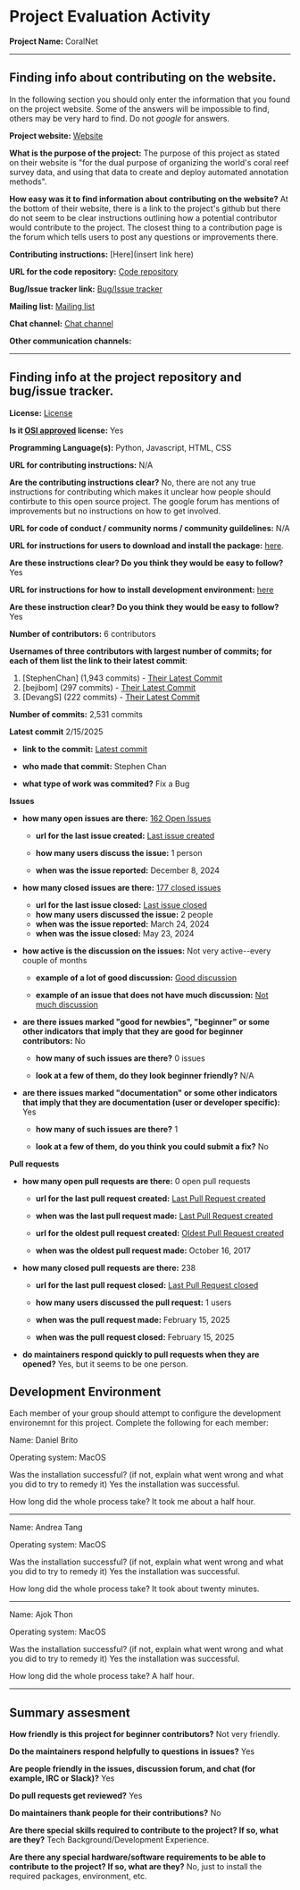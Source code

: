 # Project Evaluation Activity



__Project Name:__  CoralNet


---

## Finding info about contributing on the website.

In the following section you should only enter the information that you
found on the project website. Some of the answers will be impossible to find, others
may be very hard to find. Do not _google_ for answers.

__Project website:__ [Website](https://coralnet.ucsd.edu/)


__What is the purpose of the project:__ 
The purpose of this project as stated on their website is "for the dual purpose of organizing the world's coral reef survey data, and using that data to create and deploy automated annotation methods". 


__How easy was it to find information about contributing on the website?__ 
At the bottom of their website, there is a link to the project's github but there do not seem to be clear instructions outlining how a potential contributor would contribute to the project. The closest thing to a contribution page is the forum which tells users to post any questions or improvements there.

__Contributing instructions:__ [Here](insert link here) 

__URL for the code repository:__ [Code repository](https://github.com/coralnet/coralnet)

__Bug/Issue tracker link:__ [Bug/Issue tracker](https://groups.google.com/g/coralnet-users)

__Mailing list:__ [Mailing list](https://coralnet.ucsd.edu/blog/)

__Chat channel:__ [Chat channel](https://groups.google.com/g/coralnet-users)

__Other communication channels:__ 


---

## Finding info at the project repository and bug/issue tracker.

__License:__ [License](https://github.com/coralnet/coralnet?tab=BSD-2-Clause-1-ov-file)


__Is it [OSI approved](https://opensource.org/licenses/alphabetical) license:__ Yes 

__Programming Language(s):__ Python, Javascript, HTML, CSS

__URL for contributing instructions:__ N/A

__Are the contributing instructions clear?__ 
No, there are not any true instructions for contributing which makes it unclear how people should contirbute to this open source project. The google forum has mentions of improvements but no instructions on how to get involved.

__URL for code of conduct / community norms / community guildelines:__ N/A

__URL for instructions for users to download and install the package:__  [here](https://github.com/coralnet/coralnet/blob/main/docs/installation.rst). 


__Are these instructions clear? Do you think they would be easy to follow?__ Yes


__URL for instructions for how to install development environment:__ [here](https://github.com/coralnet/coralnet/blob/main/docs/installation.rst)

__Are these instruction clear? Do you think they would be easy to follow?__ Yes


__Number of contributors:__ 6 contributors


__Usernames of three contributors with largest number of commits; for
each of them list the link to their latest commit__:

1. [StephenChan] (1,943 commits) - [Their Latest Commit](https://github.com/coralnet/coralnet/commit/1e8d3dd8a875a0bd7d3ffeb5b0ae4942a8f15f01)
1. [bejibom] (297 commits) - [Their Latest Commit](https://github.com/coralnet/coralnet/commit/5775799bedff802ee142091e37b94ef6084e193c)
1. [DevangS] (222 commits) - [Their Latest Commit](https://github.com/coralnet/coralnet/commit/5de93be0737783f0db434a52c0b1a841a8fb8438)


__Number of commits:__ 2,531 commits

__Latest commit__ 2/15/2025

- __link to the commit:__ [Latest commit](https://github.com/coralnet/coralnet/commit/1e8d3dd8a875a0bd7d3ffeb5b0ae4942a8f15f01)

- __who made that commit:__ Stephen Chan

- __what type of work was commited?__ Fix a Bug


__Issues__

- __how many open issues are there:__ [162 Open Issues](https://github.com/coralnet/coralnet/issues)

    - __url for the last issue created:__ [Last issue created](https://github.com/coralnet/coralnet/issues/579)

    - __how many users discuss the issue:__ 1 person
    
    - __when was the issue reported:__ December 8, 2024
    

- __how many closed issues are there:__ [177 closed issues](https://github.com/coralnet/coralnet/issues?q=is%3Aissue%20state%3Aclosed)
    - __url for the last issue closed:__ [Last issue closed](https://github.com/coralnet/coralnet/issues/537)
    - __how many users discussed the issue:__ 2 people
    - __when was the issue reported:__ March 24, 2024
    - __when was the issue closed:__ May 23, 2024

- __how active is the discussion on the issues:__ Not very active--every couple of months

    - __example of a lot of good discussion:__ [Good discussion](https://github.com/coralnet/coralnet/issues/474)
    
    - __example of an issue that does not have much discussion:__ [Not much discussion](https://github.com/coralnet/coralnet/issues/484)



- __are there issues marked "good for newbies", "beginner" or some other indicators that imply that they are good for beginner contributors:__ No

    - __how many of such issues are there?__ 0 issues
    
    - __look at a few of them, do they look beginner friendly?__ N/A



- __are there issues marked "documentation" or some other indicators that imply that they are documentation (user or developer specific):__ Yes

    - __how many of such issues are there?__ 1
    
    - __look at a few of them, do you think you could submit a fix?__ No



__Pull requests__

- __how many open pull requests are there:__ 0 open pull requests

    - __url for the last pull request created:__ [Last Pull Request created](https://github.com/coralnet/coralnet/pull/596)
    
    - __when was the last pull request made:__ [Last Pull Request created](https://github.com/coralnet/coralnet/pull/596)

    - __url for the oldest pull request created:__ [Oldest Pull Request created](https://github.com/coralnet/coralnet/pull/116)
    
    - __when was the oldest pull request made:__ October 16, 2017

- __how many closed pull requests are there:__ 238

    - __url for the last pull request closed:__ [Last Pull Request closed](https://github.com/coralnet/coralnet/pull/596)
    
    - __how many users discussed the pull request:__ 1 users
    
    - __when was the pull request made:__  February 15, 2025
    
    - __when was the pull request closed:__ February 15, 2025
    

- __do maintainers respond quickly to pull requests when they are opened?__ Yes, but it seems to be one person.


## Development Environment 

Each member of your group should attempt to configure the development environemnt 
for this project. Complete the following for each member:

Name: Daniel Brito

Operating system: MacOS

Was the installation successful? (if not, explain what went wrong and 
what you did to try to remedy it) Yes the installation was successful.

How long did the whole process take? It took me about a half hour.

-----------

Name: Andrea Tang

Operating system: MacOS

Was the installation successful? (if not, explain what went wrong and 
what you did to try to remedy it) Yes the installation was successful.

How long did the whole process take? It took about twenty minutes.

------------

Name: Ajok Thon

Operating system: MacOS

Was the installation successful? (if not, explain what went wrong and 
what you did to try to remedy it) Yes the installation was successful.

How long did the whole process take? A half hour.

---


## Summary assesment
__How friendly is this project for beginner contributors?__ Not very friendly.




__Do the maintainers respond helpfully to questions in issues?__ Yes



__Are people friendly in the issues, discussion forum, and chat (for example, IRC or Slack)?__ Yes




__Do pull requests get reviewed?__ Yes



__Do maintainers thank people for their contributions?__ No



__Are there special skills required to contribute to the project? If so, what are they?__ Tech Background/Development Experience.



__Are there any special hardware/software requirements to be able to contribute to the project? If so, what are they?__ No, just to install the required packages, environment, etc.

